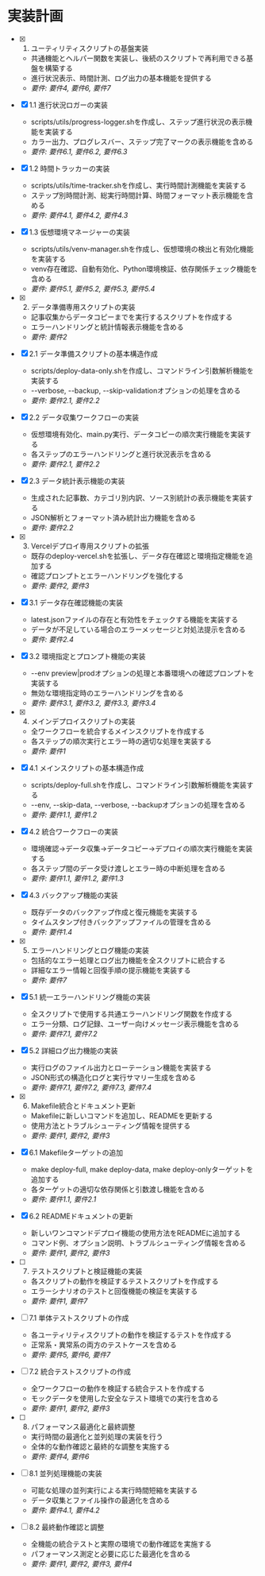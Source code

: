 # 実装計画

- [x] 1. ユーティリティスクリプトの基盤実装
  - 共通機能とヘルパー関数を実装し、後続のスクリプトで再利用できる基盤を構築する
  - 進行状況表示、時間計測、ログ出力の基本機能を提供する
  - _要件: 要件4, 要件6, 要件7_

- [x] 1.1 進行状況ロガーの実装
  - scripts/utils/progress-logger.shを作成し、ステップ進行状況の表示機能を実装する
  - カラー出力、プログレスバー、ステップ完了マークの表示機能を含める
  - _要件: 要件6.1, 要件6.2, 要件6.3_

- [x] 1.2 時間トラッカーの実装
  - scripts/utils/time-tracker.shを作成し、実行時間計測機能を実装する
  - ステップ別時間計測、総実行時間計算、時間フォーマット表示機能を含める
  - _要件: 要件4.1, 要件4.2, 要件4.3_

- [x] 1.3 仮想環境マネージャーの実装
  - scripts/utils/venv-manager.shを作成し、仮想環境の検出と有効化機能を実装する
  - venv存在確認、自動有効化、Python環境検証、依存関係チェック機能を含める
  - _要件: 要件5.1, 要件5.2, 要件5.3, 要件5.4_

- [x] 2. データ準備専用スクリプトの実装
  - 記事収集からデータコピーまでを実行するスクリプトを作成する
  - エラーハンドリングと統計情報表示機能を含める
  - _要件: 要件2_

- [x] 2.1 データ準備スクリプトの基本構造作成
  - scripts/deploy-data-only.shを作成し、コマンドライン引数解析機能を実装する
  - --verbose, --backup, --skip-validationオプションの処理を含める
  - _要件: 要件2.1, 要件2.2_

- [x] 2.2 データ収集ワークフローの実装
  - 仮想環境有効化、main.py実行、データコピーの順次実行機能を実装する
  - 各ステップのエラーハンドリングと進行状況表示を含める
  - _要件: 要件2.1, 要件2.2_

- [x] 2.3 データ統計表示機能の実装
  - 生成された記事数、カテゴリ別内訳、ソース別統計の表示機能を実装する
  - JSON解析とフォーマット済み統計出力機能を含める
  - _要件: 要件2.2_

- [x] 3. Vercelデプロイ専用スクリプトの拡張
  - 既存のdeploy-vercel.shを拡張し、データ存在確認と環境指定機能を追加する
  - 確認プロンプトとエラーハンドリングを強化する
  - _要件: 要件2, 要件3_

- [x] 3.1 データ存在確認機能の実装
  - latest.jsonファイルの存在と有効性をチェックする機能を実装する
  - データが不足している場合のエラーメッセージと対処法提示を含める
  - _要件: 要件2.4_

- [x] 3.2 環境指定とプロンプト機能の実装
  - --env preview|prodオプションの処理と本番環境への確認プロンプトを実装する
  - 無効な環境指定時のエラーハンドリングを含める
  - _要件: 要件3.1, 要件3.2, 要件3.3, 要件3.4_

- [x] 4. メインデプロイスクリプトの実装
  - 全ワークフローを統合するメインスクリプトを作成する
  - 各ステップの順次実行とエラー時の適切な処理を実装する
  - _要件: 要件1_

- [x] 4.1 メインスクリプトの基本構造作成
  - scripts/deploy-full.shを作成し、コマンドライン引数解析機能を実装する
  - --env, --skip-data, --verbose, --backupオプションの処理を含める
  - _要件: 要件1.1, 要件1.2_

- [x] 4.2 統合ワークフローの実装
  - 環境確認→データ収集→データコピー→デプロイの順次実行機能を実装する
  - 各ステップ間のデータ受け渡しとエラー時の中断処理を含める
  - _要件: 要件1.1, 要件1.2, 要件1.3_

- [x] 4.3 バックアップ機能の実装
  - 既存データのバックアップ作成と復元機能を実装する
  - タイムスタンプ付きバックアップファイルの管理を含める
  - _要件: 要件1.4_

- [x] 5. エラーハンドリングとログ機能の実装
  - 包括的なエラー処理とログ出力機能を全スクリプトに統合する
  - 詳細なエラー情報と回復手順の提示機能を実装する
  - _要件: 要件7_

- [x] 5.1 統一エラーハンドリング機能の実装
  - 全スクリプトで使用する共通エラーハンドリング関数を作成する
  - エラー分類、ログ記録、ユーザー向けメッセージ表示機能を含める
  - _要件: 要件7.1, 要件7.2_

- [x] 5.2 詳細ログ出力機能の実装
  - 実行ログのファイル出力とローテーション機能を実装する
  - JSON形式の構造化ログと実行サマリー生成を含める
  - _要件: 要件7.1, 要件7.2, 要件7.3, 要件7.4_

- [x] 6. Makefile統合とドキュメント更新
  - Makefileに新しいコマンドを追加し、READMEを更新する
  - 使用方法とトラブルシューティング情報を提供する
  - _要件: 要件1, 要件2, 要件3_

- [x] 6.1 Makefileターゲットの追加
  - make deploy-full, make deploy-data, make deploy-onlyターゲットを追加する
  - 各ターゲットの適切な依存関係と引数渡し機能を含める
  - _要件: 要件1.1, 要件2.1_

- [x] 6.2 READMEドキュメントの更新
  - 新しいワンコマンドデプロイ機能の使用方法をREADMEに追加する
  - コマンド例、オプション説明、トラブルシューティング情報を含める
  - _要件: 要件1, 要件2, 要件3_

- [ ] 7. テストスクリプトと検証機能の実装
  - 各スクリプトの動作を検証するテストスクリプトを作成する
  - エラーシナリオのテストと回復機能の検証を実装する
  - _要件: 要件1, 要件7_

- [ ] 7.1 単体テストスクリプトの作成
  - 各ユーティリティスクリプトの動作を検証するテストを作成する
  - 正常系・異常系の両方のテストケースを含める
  - _要件: 要件5, 要件6, 要件7_

- [ ] 7.2 統合テストスクリプトの作成
  - 全ワークフローの動作を検証する統合テストを作成する
  - モックデータを使用した安全なテスト環境での実行を含める
  - _要件: 要件1, 要件2, 要件3_

- [ ] 8. パフォーマンス最適化と最終調整
  - 実行時間の最適化と並列処理の実装を行う
  - 全体的な動作確認と最終的な調整を実施する
  - _要件: 要件4, 要件6_

- [ ] 8.1 並列処理機能の実装
  - 可能な処理の並列実行による実行時間短縮を実装する
  - データ収集とファイル操作の最適化を含める
  - _要件: 要件4.1, 要件4.2_

- [ ] 8.2 最終動作確認と調整
  - 全機能の統合テストと実際の環境での動作確認を実施する
  - パフォーマンス測定と必要に応じた最適化を含める
  - _要件: 要件1, 要件2, 要件3, 要件4_